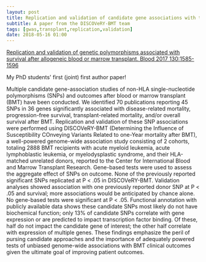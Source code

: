 ```yaml
---
layout: post
title: Replication and validation of candidate gene associations with transplant outcomes 
subtitle: A paper from the DISCOVeRY-BMT team
tags: [gwas,transplant,replication,validation]
date: 2018-05-16 01:00
---
```

[Replication and validation of genetic polymorphisms associated with survival after allogeneic blood or marrow transplant. Blood 2017 130:1585-1596](http://www.bloodjournal.org/content/130/13/1585.long)

My PhD students' first (joint) first author paper!

Multiple candidate gene-association studies of non-HLA single-nucleotide polymorphisms (SNPs) and outcomes after blood or marrow transplant (BMT) have been conducted. We identified 70 publications reporting 45 SNPs in 36 genes significantly associated with disease-related mortality, progression-free survival, transplant-related mortality, and/or overall survival after BMT. Replication and validation of these SNP associations were performed using DISCOVeRY-BMT (Determining the Influence of Susceptibility COnveying Variants Related to one-Year mortality after BMT), a well-powered genome-wide association study consisting of 2 cohorts, totaling 2888 BMT recipients with acute myeloid leukemia, acute lymphoblastic leukemia, or myelodysplastic syndrome, and their HLA-matched unrelated donors, reported to the Center for International Blood and Marrow Transplant Research. Gene-based tests were used to assess the aggregate effect of SNPs on outcome. None of the previously reported significant SNPs replicated at P < .05 in DISCOVeRY-BMT. Validation analyses showed association with one previously reported donor SNP at P < .05 and survival; more associations would be anticipated by chance alone. No gene-based tests were significant at P < .05. Functional annotation with publicly available data shows these candidate SNPs most likely do not have biochemical function; only 13% of candidate SNPs correlate with gene expression or are predicted to impact transcription factor binding. Of these, half do not impact the candidate gene of interest; the other half correlate with expression of multiple genes. These findings emphasize the peril of pursing candidate approaches and the importance of adequately powered tests of unbiased genome-wide associations with BMT clinical outcomes given the ultimate goal of improving patient outcomes.
